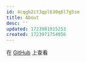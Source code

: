 ```yaml
---
id: 4cqgb2it3qpl630q6l7g5se
title: About
desc: ''
updated: 1723981915253
created: 1723971754956
---
```


在 [GitHub](https://github.com/AsakawaP/honzuki) 上查看
